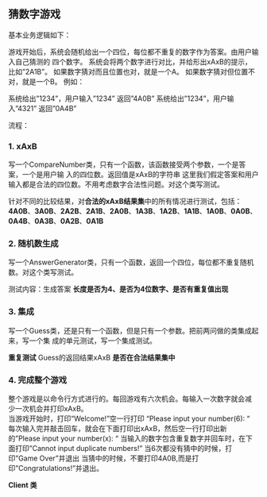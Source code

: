 ## 猜数字游戏
基本业务逻辑如下：  

游戏开始后，系统会随机给出一个四位，每位都不重复的数字作为答案。由用户输入自己猜测的 四个数字。 系统会将两个数字进行对比，并给形出xAxB的提示， 比如”2A1B”。 如果数字猜对而且位置也对，就是一个A。 如果数字猜对但位置不对，就是一个B。 例如：

系统给出”1234”，用户输入”1234” 返回”4A0B” 系统给出”1234”，用户输入”4321” 返回”0A4B”

流程：

### 1. xAxB  
写一个CompareNumber类，只有一个函数，该函数接受两个参数，一个是答案，一个是用户输 入的四位数。返回值是xAxB的字符串 这里我们假定答案和用户输入都是合法的四位数。不用考虑数字合法性问题。对这个类写测试。  

针对不同的比较结果，对**合法的xAxB结果集**中的所有情况进行测试，包括：**4A0B**、**3A0B**、**2A2B**、**2A1B**、**2A0B**、**1A3B**、**1A2B**、**1A1B**、**1A0B**、**0A0B**、**0A4B**、**0A3B**、**0A2B**、**0A1B**

### 2. 随机数生成  
写一个AnswerGenerator类，只有一个函数，返回一个四位，每位都不重复随机数。对这个类写测试。  

测试内容：生成答案 **长度是否为4、是否为4位数字、是否有重复值出现**

### 3. 集成  
写一个Guess类，还是只有一个函数，但是只有一个参数。把前两问做的类集成起来，写一个集 成的单元测试，写一个集成测试。  

**重复测试** Guess的返回结果xAxB **是否在合法结果集中**

### 4. 完成整个游戏  
整个游戏是以命令行方式进行的。每回游戏有六次机会。每输入一次数字就会减 少一次机会并打印xAxB。  
当游戏开始时，打印“Welcome!”空一行打印 “Please input your number(6): “ 每次输入完并敲击回车，就会在下面打印出xAxB，然后空一行打印出新的”Please input your number(x): “ 当输入的数字包含重复数字并回车时，在下面打印”Cannot input duplicate numbers!” 当6次都没有猜中的时候，打印”Game Over”并退出 当猜中的时候，不要打印4A0B,而是打印”Congratulations!”并退出。  


**Client 类**
